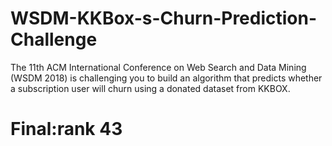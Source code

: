 # WSDM-KKBox-s-Churn-Prediction-Challenge
The 11th ACM International Conference on Web Search and Data Mining (WSDM 2018) is challenging you to build an algorithm that predicts whether a subscription user will churn using a donated dataset from KKBOX.

# Final:rank 43

